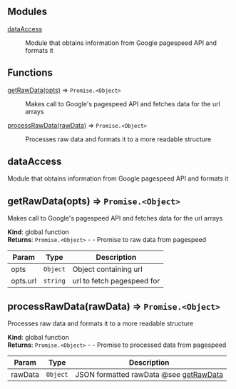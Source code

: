 ## Modules

<dl>
<dt><a href="#module_dataAccess">dataAccess</a></dt>
<dd><p>Module that obtains information from Google pagespeed API and formats it</p>
</dd>
</dl>

## Functions

<dl>
<dt><a href="#getRawData">getRawData(opts)</a> ⇒ <code>Promise.&lt;Object&gt;</code></dt>
<dd><p>Makes call to Google&#39;s pagespeed API and fetches data for the url arrays</p>
</dd>
<dt><a href="#processRawData">processRawData(rawData)</a> ⇒ <code>Promise.&lt;Object&gt;</code></dt>
<dd><p>Processes raw data and formats it to a more readable structure</p>
</dd>
</dl>

<a name="module_dataAccess"></a>

## dataAccess
Module that obtains information from Google pagespeed API and formats it

<a name="getRawData"></a>

## getRawData(opts) ⇒ <code>Promise.&lt;Object&gt;</code>
Makes call to Google's pagespeed API and fetches data for the url arrays

**Kind**: global function  
**Returns**: <code>Promise.&lt;Object&gt;</code> - - Promise to raw data from pagespeed  

| Param | Type | Description |
| --- | --- | --- |
| opts | <code>Object</code> | Object containing url |
| opts.url | <code>string</code> | url to fetch pagespeed for |

<a name="processRawData"></a>

## processRawData(rawData) ⇒ <code>Promise.&lt;Object&gt;</code>
Processes raw data and formats it to a more readable structure

**Kind**: global function  
**Returns**: <code>Promise.&lt;Object&gt;</code> - - Promise to processed data from pagespeed  

| Param | Type | Description |
| --- | --- | --- |
| rawData | <code>Object</code> | JSON formatted rawData @see [getRawData](#getRawData) |

